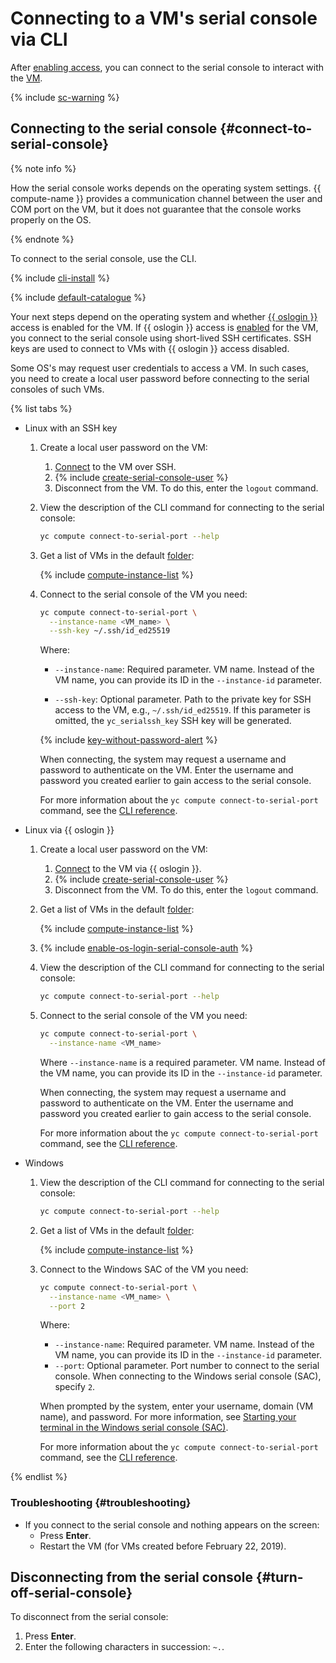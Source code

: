 # Connecting to a VM's serial console via CLI

After [enabling access](./index.md), you can connect to the serial console to interact with the [VM](../../concepts/vm.md).

{% include [sc-warning](../../../_includes/compute/serial-console-warning.md) %}

## Connecting to the serial console {#connect-to-serial-console}

{% note info %}

How the serial console works depends on the operating system settings. {{ compute-name }} provides a communication channel between the user and COM port on the VM, but it does not guarantee that the console works properly on the OS.

{% endnote %}

To connect to the serial console, use the CLI.

{% include [cli-install](../../../_includes/cli-install.md) %}

{% include [default-catalogue](../../../_includes/default-catalogue.md) %}

Your next steps depend on the operating system and whether [{{ oslogin }}](../../../organization/concepts/os-login.md) access is enabled for the VM. If {{ oslogin }} access is [enabled](../vm-connect/enable-os-login.md) for the VM, you connect to the serial console using short-lived SSH certificates. SSH keys are used to connect to VMs with {{ oslogin }} access disabled.

Some OS's may request user credentials to access a VM. In such cases, you need to create a local user password before connecting to the serial consoles of such VMs.

{% list tabs %}

- Linux with an SSH key

  1. Create a local user password on the VM:
      1. [Connect](../vm-connect/ssh.md) to the VM over SSH.
      1. {% include [create-serial-console-user](../../../_includes/compute/create-serial-console-user.md) %}
      1. Disconnect from the VM. To do this, enter the `logout` command.

  1. View the description of the CLI command for connecting to the serial console:

      ```bash
      yc compute connect-to-serial-port --help
      ```

  1. Get a list of VMs in the default [folder](../../../resource-manager/concepts/resources-hierarchy.md#folder):

      {% include [compute-instance-list](../../_includes_service/compute-instance-list.md) %}

  1. Connect to the serial console of the VM you need:

      ```bash
      yc compute connect-to-serial-port \
        --instance-name <VM_name> \
        --ssh-key ~/.ssh/id_ed25519
      ```

      Where:
      * `--instance-name`: Required parameter. VM name.
          Instead of the VM name, you can provide its ID in the `--instance-id` parameter.

      * `--ssh-key`: Optional parameter. Path to the private key for SSH access to the VM, e.g., `~/.ssh/id_ed25519`. If this parameter is omitted, the `yc_serialssh_key` SSH key will be generated.

      {% include [key-without-password-alert](../../../_includes/compute/key-without-password-alert.md) %}

      When connecting, the system may request a username and password to authenticate on the VM. Enter the username and password you created earlier to gain access to the serial console.

      For more information about the `yc compute connect-to-serial-port` command, see the [CLI reference](../../../cli/cli-ref/compute/cli-ref/connect-to-serial-port.md).

- Linux via {{ oslogin }}

  1. Create a local user password on the VM:
      1. [Connect](../vm-connect/os-login.md) to the VM via {{ oslogin }}.
      1. {% include [create-serial-console-user](../../../_includes/compute/create-serial-console-user.md) %}
      1. Disconnect from the VM. To do this, enter the `logout` command.

  1. Get a list of VMs in the default [folder](../../../resource-manager/concepts/resources-hierarchy.md#folder):

      {% include [compute-instance-list](../../_includes_service/compute-instance-list.md) %}

  1. {% include [enable-os-login-serial-console-auth](../../../_includes/compute/enable-os-login-serial-console-auth.md) %}

  1. View the description of the CLI command for connecting to the serial console:

      ```bash
      yc compute connect-to-serial-port --help
      ```

  1. Connect to the serial console of the VM you need:

      ```bash
      yc compute connect-to-serial-port \
        --instance-name <VM_name>
      ```

      Where `--instance-name` is a required parameter. VM name. Instead of the VM name, you can provide its ID in the `--instance-id` parameter.

      When connecting, the system may request a username and password to authenticate on the VM. Enter the username and password you created earlier to gain access to the serial console.

      For more information about the `yc compute connect-to-serial-port` command, see the [CLI reference](../../../cli/cli-ref/compute/cli-ref/connect-to-serial-port.md).

- Windows

  1. View the description of the CLI command for connecting to the serial console:

      ```bash
      yc compute connect-to-serial-port --help
      ```

  1. Get a list of VMs in the default [folder](../../../resource-manager/concepts/resources-hierarchy.md#folder):

      {% include [compute-instance-list](../../_includes_service/compute-instance-list.md) %}

  1. Connect to the Windows SAC of the VM you need:

      ```bash
      yc compute connect-to-serial-port \
        --instance-name <VM_name> \
        --port 2
      ```

      Where:
      * `--instance-name`: Required parameter. VM name. Instead of the VM name, you can provide its ID in the `--instance-id` parameter.
      * `--port`: Optional parameter. Port number to connect to the serial console. When connecting to the Windows serial console (SAC), specify `2`.

      When prompted by the system, enter your username, domain (VM name), and password. For more information, see [Starting your terminal in the Windows serial console (SAC)](./windows-sac.md).

      For more information about the `yc compute connect-to-serial-port` command, see the [CLI reference](../../../cli/cli-ref/compute/cli-ref/connect-to-serial-port.md).

{% endlist %}

### Troubleshooting {#troubleshooting}

* If you connect to the serial console and nothing appears on the screen:
  * Press **Enter**.
  * Restart the VM (for VMs created before February 22, 2019).

## Disconnecting from the serial console {#turn-off-serial-console}

To disconnect from the serial console:
1. Press **Enter**.
1. Enter the following characters in succession: `~.`.